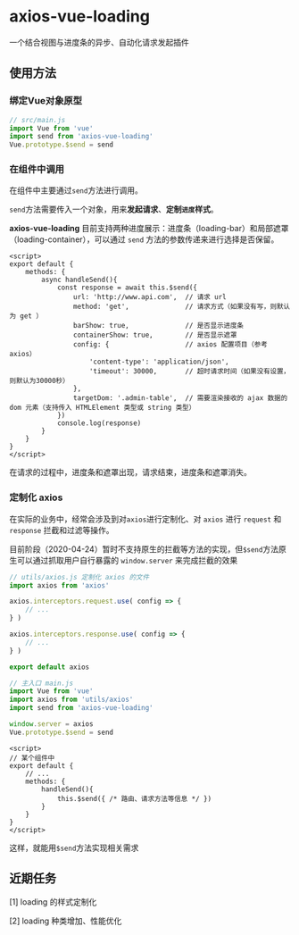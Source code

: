 # axios-vue-loading
一个结合视图与进度条的异步、自动化请求发起插件

## 使用方法
### 绑定Vue对象原型
```javascript
// src/main.js
import Vue from 'vue'
import send from 'axios-vue-loading'
Vue.prototype.$send = send
```
### 在组件中调用
在组件中主要通过`send`方法进行调用。

`send`方法需要传入一个对象，用来**发起请求**、**定制`进度`样式**。

**axios-vue-loading** 目前支持两种进度展示：进度条（loading-bar）和局部遮罩（loading-container），可以通过
`send` 方法的参数传递来进行选择是否保留。

```vue
<script>
export default {
    methods: {
        async handleSend(){
            const response = await this.$send({
                url: 'http://www.api.com',  // 请求 url
                method: 'get',              // 请求方式（如果没有写，则默认为 get ）
                barShow: true,              // 是否显示进度条
                containerShow: true,        // 是否显示遮罩
                config: {                   // axios 配置项目（参考 axios）
                    'content-type': 'application/json',
                    'timeout': 30000,       // 超时请求时间（如果没有设置，则默认为30000秒）
                },
                targetDom: '.admin-table',  // 需要渲染接收的 ajax 数据的 dom 元素（支持传入 HTMLElement 类型或 string 类型）        
            })
            console.log(response)
        }   
    }
}
</script>
```

在请求的过程中，进度条和遮罩出现，请求结束，进度条和遮罩消失。

### 定制化 axios
在实际的业务中，经常会涉及到对`axios`进行定制化、对 `axios` 进行 `request` 和 `response` 拦截和过滤等操作。

目前阶段（2020-04-24）暂时不支持原生的拦截等方法的实现，但`$send`方法原生可以通过抓取用户自行暴露的 `window.server` 来完成拦截的效果

```javascript
// utils/axios.js 定制化 axios 的文件
import axios from 'axios'

axios.interceptors.request.use( config => {
    // ...
} )

axios.interceptors.response.use( config => {
    // ...
} )

export default axios
```
```javascript
// 主入口 main.js
import Vue from 'vue'
import axios from 'utils/axios'
import send from 'axios-vue-loading'

window.server = axios
Vue.prototype.$send = send
```

```vue
<script>
// 某个组件中
export default {
    // ...
    methods: {
        handleSend(){
            this.$send({ /* 路由、请求方法等信息 */ })    
        }       
    }
}
</script>
```
这样，就能用`$send`方法实现相关需求

## 近期任务
[1] loading 的样式定制化

[2] loading 种类增加、性能优化
